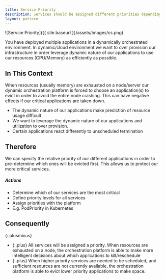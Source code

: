 ```yaml
---
title: Service Priority
description: Services should be assigned different priorities depending on its importance.
layout: pattern
---
```


![Service Priority]({{ site.baseurl }}/assets/images/cs.png)

You have deployed multiple applications in a dynamically orchestrated environment. In dynamic/cloud environment we want to over provision our infrastructure in order leverage dynamic nature of our applications to use our resources (CPU/Memory) as efficiently as possible. 

## In This Context
When resources (usually memory) are exhausted on a node/server our dynamic orchestration platform is forced to choose an application(s) to evict in order to avoid the entire node crashing. This can have negative effects if our critical applications are taken down.
- The dynamic nature of our applications make prediction of resource usage difficult
- We want to leverage the dynamic nature of our applications and utilization to over provision.
- Certain applications react differently to unscheduled termination

## Therefore

We can specify the relative priority of our different applications in order to pre-determine which ones will be evicted first. This allows us to protect our more critical services.

##### Actions
- Determine which of our services are the most critical
- Define priority levels for all services
- Assign priorities with the platform
- E.g. PodPriority in Kubernetes

## Consequently

{:.plusminus}
- {:.plus} All services will be assigned a priority.
When resources are exhausted on a node, the orchestration platform is able to make more intelligent decisions about which applications to kill/reschedule
- {:.plus} When higher priority services are needed to be scheduled, and sufficient resources are not currently available, the orchestration platform is able to evict lower priority applications to make space.
